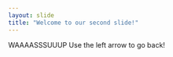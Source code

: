 ```yaml
---
layout: slide
title: "Welcome to our second slide!"
---
```

WAAAASSSUUUP 
Use the left arrow to go back!
